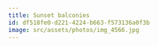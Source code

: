 ```yaml
---
title: Sunset balconies
id: df518fe0-d221-4224-b663-f573136a0f3b
image: src/assets/photos/img_4566.jpg
---
```

